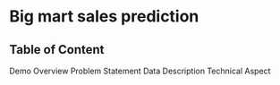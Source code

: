 # Big mart sales prediction

## Table of Content
Demo
Overview
Problem Statement
Data Description
Technical Aspect
